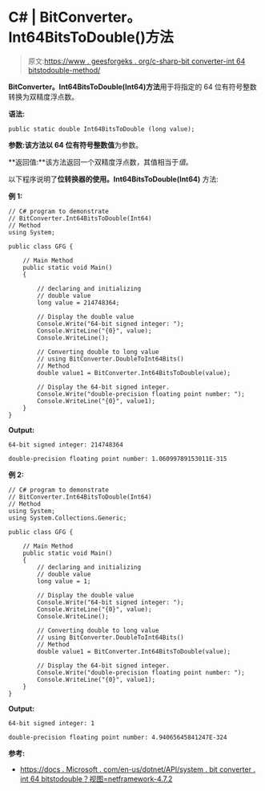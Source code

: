 # C# | BitConverter。Int64BitsToDouble()方法

> 原文:[https://www . geesforgeks . org/c-sharp-bit converter-int 64 bitstodouble-method/](https://www.geeksforgeeks.org/c-sharp-bitconverter-int64bitstodouble-method/)

**BitConverter。Int64BitsToDouble(Int64)方法**用于将指定的 64 位有符号整数转换为双精度浮点数。

**语法:**

```
public static double Int64BitsToDouble (long value);
```

**参数:**该方法以 64 位有符号整数**值**为参数。

**返回值:**该方法返回一个双精度浮点数，其值相当于*值*。

以下程序说明了**位转换器的使用。Int64BitsToDouble(Int64)** 方法:

**例 1:**

```
// C# program to demonstrate
// BitConverter.Int64BitsToDouble(Int64)
// Method
using System;

public class GFG {

    // Main Method
    public static void Main()
    {

        // declaring and initializing 
        // double value
        long value = 214748364;

        // Display the double value
        Console.Write("64-bit signed integer: ");
        Console.WriteLine("{0}", value);
        Console.WriteLine();

        // Converting double to long value
        // using BitConverter.DoubleToInt64Bits()
        // Method
        double value1 = BitConverter.Int64BitsToDouble(value);

        // Display the 64-bit signed integer.
        Console.Write("double-precision floating point number: ");
        Console.WriteLine("{0}", value1);
    }
}
```

**Output:**

```
64-bit signed integer: 214748364

double-precision floating point number: 1.06099789153011E-315

```

**例 2:**

```
// C# program to demonstrate
// BitConverter.Int64BitsToDouble(Int64)
// Method
using System;
using System.Collections.Generic;

public class GFG {

    // Main Method
    public static void Main()
    {
        // declaring and initializing
        // double value
        long value = 1;

        // Display the double value
        Console.Write("64-bit signed integer: ");
        Console.WriteLine("{0}", value);
        Console.WriteLine();

        // Converting double to long value
        // using BitConverter.DoubleToInt64Bits()
        // Method
        double value1 = BitConverter.Int64BitsToDouble(value);

        // Display the 64-bit signed integer.
        Console.Write("double-precision floating point number: ");
        Console.WriteLine("{0}", value1);
    }
}
```

**Output:**

```
64-bit signed integer: 1

double-precision floating point number: 4.94065645841247E-324

```

**参考:**

*   [https://docs . Microsoft . com/en-us/dotnet/API/system . bit converter . int 64 bitstodouble？视图=netframework-4.7.2](https://docs.microsoft.com/en-us/dotnet/api/system.bitconverter.int64bitstodouble?view=netframework-4.7.2)